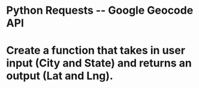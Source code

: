 # Python Requests -- Google Geocode API
# Create a function that takes in user input (City and State) and returns an output (Lat and Lng). 
